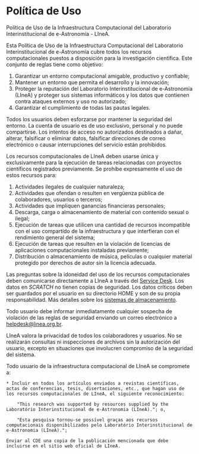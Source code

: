 # Política de Uso

Política de Uso de la Infraestructura Computacional del Laboratorio Interinstitucional de e-Astronomía - LIneA.

Esta Política de Uso de la Infraestructura Computacional del Laboratorio Interinstitucional de e-Astronomía cubre todos los recursos computacionales puestos a disposición para la investigación científica. Este conjunto de reglas tiene como objetivo:

 1. Garantizar un entorno computacional amigable, productivo y confiable;
 2. Mantener un entorno que permita el desarrollo y la innovación;
 3. Proteger la reputación del Laboratorio Interinstitucional de e-Astronomía (LIneA) y proteger sus sistemas informáticos y los datos que contienen contra ataques externos y uso no autorizado;
 4. Garantizar el cumplimiento de todas las pautas legales.

Todos los usuarios deben esforzarse por mantener la seguridad del entorno. La cuenta de usuario es de uso exclusivo, personal y no puede compartirse. Los intentos de acceso no autorizados destinados a dañar, alterar, falsificar o eliminar datos, falsificar direcciones de correo electrónico o causar interrupciones del servicio están prohibidos.

Los recursos computacionales de LIneA deben usarse única y exclusivamente para la ejecución de tareas relacionadas con proyectos científicos registrados previamente. Se prohíbe expresamente el uso de estos recursos para:

1. Actividades ilegales de cualquier naturaleza;
2. Actividades que ofendan o resulten en vergüenza pública de colaboradores, usuarios o terceros;
3. Actividades que impliquen ganancias financieras personales;
4. Descarga, carga o almacenamiento de material con contenido sexual o ilegal;
5. Ejecución de tareas que utilicen una cantidad de recursos incompatible con el uso compartido de la infraestructura y que interfieran con el rendimiento general del sistema;
6. Ejecución de tareas que resulten en la violación de licencias de aplicaciones computacionales instaladas previamente;
7. Distribución o almacenamiento de música, películas o cualquier material protegido por derechos de autor sin la licencia adecuada.

Las preguntas sobre la idoneidad del uso de los recursos computacionales deben comunicarse directamente a LIneA a través del [Service Desk](../../suporte.md).
Los datos en *SCRATCH* no tienen copias de seguridad. Los datos críticos deben ser guardados por el usuario en su directorio HOME y son de su propia responsabilidad. Más detalles sobre los [sistemas de almacenamiento](../../armazenamento/index.md).

Todo usuario debe informar inmediatamente cualquier sospecha de violación de las reglas de seguridad enviando un correo electrónico a <helpdesk@linea.org.br>.

LIneA valora la privacidad de todos los colaboradores y usuarios. No se realizarán consultas ni inspecciones de archivos sin la autorización del usuario, excepto en situaciones que involucren compromiso de la seguridad del sistema.

Todo usuario de la infraestructura computacional de LIneA se compromete a:

    * Incluir en todos los artículos enviados a revistas científicas, actas de conferencias, tesis, disertaciones, etc., que hagan uso de los recursos computacionales de LIneA, el siguiente reconocimiento:

        "This research was supported by resources supplied by the Laboratório Interinstitucional de e-Astronomia (LIneA)."; o,

        "Esta pesquisa tornou-se possível graças aos recursos computacionais disponibilizados pelo Laboratório Interinstitucional de e-Astronomia (LIneA).";

    Enviar al CDE una copia de la publicación mencionada que debe incluirse en el sitio web oficial de LIneA.

